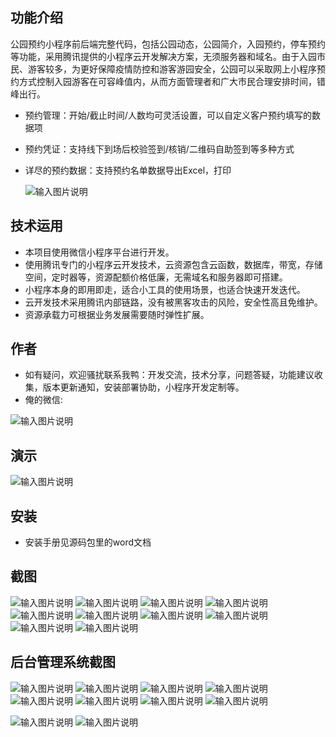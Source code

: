 ## 功能介绍 
    
公园预约小程序前后端完整代码，包括公园动态，公园简介，入园预约，停车预约等功能，采用腾讯提供的小程序云开发解决方案，无须服务器和域名。由于入园市民、游客较多，为更好保障疫情防控和游客游园安全，公园可以采取网上小程序预约方式控制入园游客在可容峰值内，从而方面管理者和广大市民合理安排时间，错峰出行。

- 预约管理：开始/截止时间/人数均可灵活设置，可以自定义客户预约填写的数据项
- 预约凭证：支持线下到场后校验签到/核销/二维码自助签到等多种方式
- 详尽的预约数据：支持预约名单数据导出Excel，打印

  ![输入图片说明](demo/%E4%BA%8C%E7%BB%B4%E7%A0%81.png)

## 技术运用
- 本项目使用微信小程序平台进行开发。
- 使用腾讯专门的小程序云开发技术，云资源包含云函数，数据库，带宽，存储空间，定时器等，资源配额价格低廉，无需域名和服务器即可搭建。
- 小程序本身的即用即走，适合小工具的使用场景，也适合快速开发迭代。
- 云开发技术采用腾讯内部链路，没有被黑客攻击的风险，安全性高且免维护。
- 资源承载力可根据业务发展需要随时弹性扩展。  



## 作者
- 如有疑问，欢迎骚扰联系我鸭：开发交流，技术分享，问题答疑，功能建议收集，版本更新通知，安装部署协助，小程序开发定制等。
- 俺的微信:
 
![输入图片说明](demo/author-base.png)


## 演示 

   ![输入图片说明](demo/%E4%BA%8C%E7%BB%B4%E7%A0%81.png)
 

## 安装

- 安装手册见源码包里的word文档




## 截图
![输入图片说明](demo/1%E9%A6%96%E9%A1%B5.png)
![输入图片说明](demo/2%E5%85%AC%E5%9B%AD%E5%8A%A8%E6%80%81.png)
![输入图片说明](demo/3%E5%85%AC%E5%9B%AD%E7%AE%80%E4%BB%8B.png)
 ![输入图片说明](demo/4%E9%A2%84%E7%BA%A6%E6%97%A5%E5%8E%86.png)
![输入图片说明](demo/5%E6%88%91%E7%9A%84.png)
![输入图片说明](demo/6%E5%85%A5%E5%9B%AD%E9%A2%84%E7%BA%A6.png)
![输入图片说明](demo/7%E5%81%9C%E8%BD%A6%E9%A2%84%E7%BA%A6.png)
![输入图片说明](demo/8%E9%A2%84%E7%BA%A6%E8%AF%A6%E6%83%85.png)
![输入图片说明](demo/9%E9%A2%84%E7%BA%A6%E6%8A%A5%E5%90%8D.png)
![输入图片说明](demo/10%E9%A2%84%E7%BA%A6%E6%88%90%E5%8A%9F.png)
## 后台管理系统截图
 
![输入图片说明](demo/11%E5%90%8E%E5%8F%B0%E9%A6%96%E9%A1%B5.png)
![输入图片说明](demo/12%E5%90%8E%E5%8F%B0-%E9%A2%84%E7%BA%A6%E7%AE%A1%E7%90%86.png)
![输入图片说明](demo/13%E5%90%8E%E5%8F%B0-%E9%A2%84%E7%BA%A6%E8%8F%9C%E5%8D%95.png)
![输入图片说明](demo/14%E5%90%8E%E5%8F%B0-%E9%A2%84%E7%BA%A6%E5%AF%BC%E5%87%BA.png)
![输入图片说明](demo/15%E5%90%8E%E5%8F%B0-%E6%A0%B8%E9%94%80%E9%A2%84%E7%BA%A6.png)
![输入图片说明](demo/16%E5%90%8E%E5%8F%B0%E5%90%8D%E5%8D%95%E7%AE%A1%E7%90%86.png)
![输入图片说明](demo/17%E5%90%8E%E5%8F%B0-%E9%A2%84%E7%BA%A6%E6%B7%BB%E5%8A%A0.png)
![输入图片说明](demo/18%E5%90%8E%E5%8F%B0-%E9%A2%84%E7%BA%A6%E6%97%B6%E6%AE%B5%E8%AE%BE%E7%BD%AE.png)

![输入图片说明](demo/19%E5%90%8E%E5%8F%B0-%E5%86%85%E5%AE%B9%E7%AE%A1%E7%90%86.png)
![输入图片说明](demo/20%E5%90%8E%E5%8F%B0-%E5%86%85%E5%AE%B9%E6%B7%BB%E5%8A%A0.png)